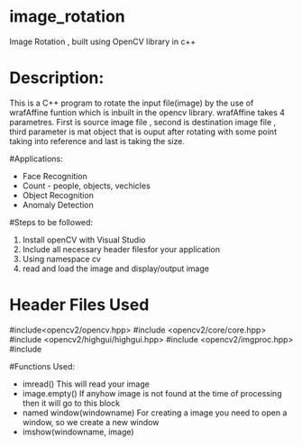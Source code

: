 # image_rotation
Image Rotation , built using OpenCV library in c++

# Description:
This is a C++ program to rotate the input file(image) by the use of wrafAffine funtion which is inbuilt in the opencv library. wrafAffine takes 4 parametres. First is source image file , second is destination image file ,  third parameter is mat object that is ouput after rotating with some point taking into reference and last is taking the size.

#Applications:
- Face Recognition
- Count - people, objects, vechicles
- Object Recognition
- Anomaly Detection

#Steps to be followed:
1) Install openCV with Visual Studio
2) Include all necessary header filesfor your application
3) Using namespace cv
4) read and load the image and display/output image

# Header Files Used
#include<opencv2/opencv.hpp>
#include <opencv2/core/core.hpp>
#include <opencv2/highgui/highgui.hpp>
#include <opencv2/imgproc.hpp>
#include <iostream>
  
 #Functions Used:
 * imread()
      This will read your image
 * image.empty()
      If anyhow image is not found at the time of processing then it will go to this block
 * named window(windowname)
      For creating a image you need to open a window, so we create a new window
 * imshow(windowname, image)
      
  

